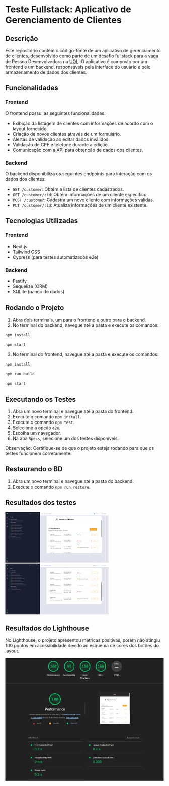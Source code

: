 # Teste Fullstack: Aplicativo de Gerenciamento de Clientes

## Descrição

Este repositório contém o código-fonte de um aplicativo de gerenciamento de clientes, desenvolvido como parte de um desafio fullstack para a vaga de Pessoa Desenvolvedora na [UOL](https://www.linkedin.com/company/uol/). O aplicativo é composto por um frontend e um backend, responsáveis pela interface do usuário e pelo armazenamento de dados dos clientes.

## Funcionalidades

### Frontend

O frontend possui as seguintes funcionalidades:

- Exibição da listagem de clientes com informações de acordo com o layout fornecido.
- Criação de novos clientes através de um formulário.
- Alertas de validação ao editar dados inválidos.
- Validação de CPF e telefone durante a edição.
- Comunicação com a API para obtenção de dados dos clientes.

### Backend

O backend disponibiliza os seguintes endpoints para interação com os dados dos clientes:

- `GET /customer`: Obtém a lista de clientes cadastrados.
- `GET /customer/:id`: Obtém informações de um cliente específico.
- `POST /customer`: Cadastra um novo cliente com informações válidas.
- `PUT /customer/:id`: Atualiza informações de um cliente existente.

## Tecnologias Utilizadas

### Frontend

- Next.js
- Tailwind CSS
- Cypress (para testes automatizados e2e)

### Backend

- Fastify
- Sequelize (ORM)
- SQLite (banco de dados)

## Rodando o Projeto

1. Abra dois terminais, um para o frontend e outro para o backend.
2. No terminal do backend, navegue até a pasta e execute os comandos:
```bash
npm install
```
```bash
npm start
```
3. No terminal do frontend, navegue até a pasta e execute os comandos:
```bash
npm install
```
```bash
npm run build
```
```bash
npm start
```

## Executando os Testes

1. Abra um novo terminal e navegue até a pasta do frontend.
2. Execute o comando `npm install`.
3. Execute o comando `npm test`.
4. Selecione a opção `e2e`.
5. Escolha um navegador.
6. Na aba `Specs`, selecione um dos testes disponíveis.

Observação: Certifique-se de que o projeto esteja rodando para que os testes funcionem corretamente.

## Restaurando o BD

1. Abra um novo terminal e navegue até a pasta do backend.
2. Execute o comando `npm run restore`.

## Resultados dos testes

<img src="./cypress01.png" alt="Descrição da Imagem" width="65%"/>

<img src="./cypress02.png" alt="Descrição da Imagem" width="65%"/>


## Resultados do Lighthouse

No Lighthouse, o projeto apresentou métricas positivas, porém não atingiu 100 pontos em acessibilidade devido ao esquema de cores dos botões do layout.

![Resultados do Lighthouse](lighthouse.png)
